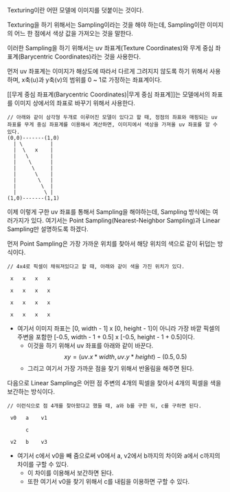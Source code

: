 Texturing이란 어떤 모델에 이미지를 덧붙이는 것이다.

Texturing을 하기 위해서는 Sampling이라는 것을 해야 하는데, Sampling이란 이미지의 어느 한 점에서 색상 값을 가져오는 것을 말한다.

이러한 Sampling을 하기 위해서는 uv 좌표계(Texture Coordinates)와 무게 중심 좌표계(Barycentric Coordinates)라는 것을 사용한다. 

먼저 uv 좌표계는 이미지가 해상도에 따라서 다르게 그려지지 않도록 하기 위해서 사용하며, x축(u)과 y축(v)의 범위를 0 ~ 1로 가정하는 좌표계이다. 

[[무게 중심 좌표계(Barycentric Coordinates)|무게 중심 좌표계]]는 모델에서의 좌표를 이미지 상에서의 좌표로 바꾸기 위해서 사용한다.
```
// 아래와 같이 삼각형 두개로 이루어진 모델이 있다고 할 때, 정점의 좌표와 매핑되는 uv 좌표를 무게 중심 좌표계를 이용해서 계산하면, 이미지에서 색상을 가져올 uv 좌표를 알 수 있다.
(0,0)-------(1,0)
  | \         |
  |  \   x    |
  |   \       |
  |    \      |
  |     \     |
  |      \    |
  |       \   |
  |        \  |
  |         \ |
(1,0)-------(1,1)
``` 

이제 이렇게 구한 uv 좌표를 통해서 Sampling을 해야하는데, Sampling 방식에는 여러가지가 있다.
여기서는 Point Sampling(Nearest-Neighbor Sampling)과 Linear Sampling만 설명하도록 하겠다.

먼저 Point Sampling은 가장 가까운 위치를 찾아서 해당 위치의 색으로 같이 뒤덥는 방식이다. 
```
// 4x4로 픽셀이 채워져있다고 할 때, 아래와 같이 색을 가진 위치가 있다. 

 x   x   x   x

 x   x   x   x

 x   x   x   x

 x   x   x   x

```
- 여기서 이미지 좌표는 [0, width - 1] x [0, height - 1]이 아니라 가장 바깥 픽셀의 주변을 포함한 [-0.5, width - 1 + 0.5] x [-0.5, height - 1 + 0.5]이다.
	- 이것을 하기 위해서 uv 좌표를 아래와 같이 바꾼다. $$ xy = (uv.x*width, uv.y*height) - (0.5, 0.5) $$
	- 그리고 여기서 가장 가까운 점을 찾기 위해서 반올림을 해주면 된다.

다음으로 Linear Sampling은 어떤 점 주변의 4개의 픽셀을 찾아서 4개의 픽셀을 색을 보간하는 방식이다.
```
// 이런식으로 점 4개를 찾아왔댜고 했들 때, a와 b를 구한 뒤, c를 구하면 된다. 

 v0   a    v1

      c

 v2   b    v3
```
- 여기서 c에서 v0을 빼 줌으로써 v0에서 a, v2에서 b까지의 차이와 a에서 c까지의 차이를 구할 수 있다.
	- 이 차이를 이용해서 보간하면 된다.
	- 또한 여기서 v0을 찾기 위해서 c를 내림을 이용하면 구할 수 있다. 